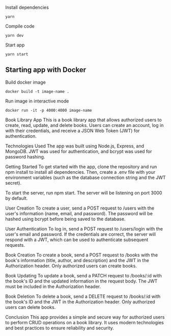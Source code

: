 

Install dependencies
```
yarn
```

Compile code
```
yarn dev
```

Start app
```
yarn start
```


## Starting app with Docker

Build docker image
```
docker build -t image-name .
```

Run image in interactive mode
```
docker run -it -p 4000:4000 image-name
```

Book Library App
This is a book library app that allows authorized users to create, read, update, and delete books. Users can create an account, log in with their credentials, and receive a JSON Web Token (JWT) for authentication.

Technologies Used
The app was built using Node.js, Express, and MongoDB. JWT was used for authentication, and bcrypt was used for password hashing.

Getting Started
To get started with the app, clone the repository and run npm install to install all dependencies. Then, create a .env file with your environment variables (such as the database connection string and the JWT secret).

To start the server, run npm start. The server will be listening on port 3000 by default.

User Creation
To create a user, send a POST request to /users with the user's information (name, email, and password). The password will be hashed using bcrypt before being saved to the database.

User Authentication
To log in, send a POST request to /users/login with the user's email and password. If the credentials are correct, the server will respond with a JWT, which can be used to authenticate subsequent requests.

Book Creation
To create a book, send a POST request to /books with the book's information (title, author, and description) and the JWT in the Authorization header. Only authorized users can create books.

Book Updating
To update a book, send a PATCH request to /books/:id with the book's ID and the updated information in the request body. The JWT must be included in the Authorization header.

Book Deletion
To delete a book, send a DELETE request to /books/:id with the book's ID and the JWT in the Authorization header. Only authorized users can delete books.

Conclusion
This app provides a simple and secure way for authorized users to perform CRUD operations on a book library. It uses modern technologies and best practices to ensure reliability and security.
